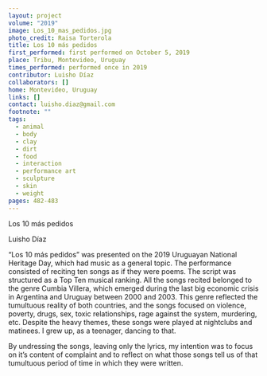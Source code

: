 ```yaml
---
layout: project
volume: "2019"
image: Los_10_mas_pedidos.jpg
photo_credit: Raisa Torterola
title: Los 10 más pedidos
first_performed: first performed on October 5, 2019
place: Tribu, Montevideo, Uruguay
times_performed: performed once in 2019
contributor: Luisho Díaz
collaborators: []
home: Montevideo, Uruguay
links: []
contact: luisho.diaz@gmail.com
footnote: ""
tags:
  - animal
  - body
  - clay
  - dirt
  - food
  - interaction
  - performance art
  - sculpture
  - skin
  - weight
pages: 482-483
---
```


Los 10 más pedidos

Luisho Díaz

“Los 10 más pedidos” was presented on the 2019 Uruguayan National Heritage Day, which had music as a general topic. The performance consisted of reciting ten songs as if they were poems. The script was structured as a Top Ten musical ranking. All the songs recited belonged to the genre Cumbia Villera, which emerged during the last big economic crisis in Argentina and Uruguay between 2000 and 2003. This genre reflected the tumultuous reality of both countries, and the songs focused on violence, poverty, drugs, sex, toxic relationships, rage against the system, murdering, etc. Despite the heavy themes, these songs were played at nightclubs and matinees. I grew up, as a teenager, dancing to that.

By undressing the songs, leaving only the lyrics, my intention was to focus on it’s content of complaint and to reflect on what those songs tell us of that tumultuous period of time in which they were written.
